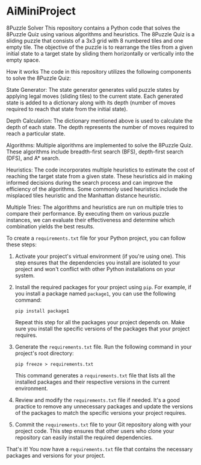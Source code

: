 # AiMiniProject
8Puzzle Solver
This repository contains a Python code that solves the 8Puzzle Quiz using various algorithms and heuristics. The 8Puzzle Quiz is a sliding puzzle that consists of a 3x3 grid with 8 numbered tiles and one empty tile. The objective of the puzzle is to rearrange the tiles from a given initial state to a target state by sliding them horizontally or vertically into the empty space.

How it works
The code in this repository utilizes the following components to solve the 8Puzzle Quiz:

State Generator: The state generator generates valid puzzle states by applying legal moves (sliding tiles) to the current state. Each generated state is added to a dictionary along with its depth (number of moves required to reach that state from the initial state).

Depth Calculation: The dictionary mentioned above is used to calculate the depth of each state. The depth represents the number of moves required to reach a particular state.

Algorithms: Multiple algorithms are implemented to solve the 8Puzzle Quiz. These algorithms include breadth-first search (BFS), depth-first search (DFS), and A* search.

Heuristics: The code incorporates multiple heuristics to estimate the cost of reaching the target state from a given state. These heuristics aid in making informed decisions during the search process and can improve the efficiency of the algorithms. Some commonly used heuristics include the misplaced tiles heuristic and the Manhattan distance heuristic.

Multiple Tries: The algorithms and heuristics are run on multiple tries to compare their performance. By executing them on various puzzle instances, we can evaluate their effectiveness and determine which combination yields the best results.


To create a `requirements.txt` file for your Python project, you can follow these steps:

1. Activate your project's virtual environment (if you're using one). This step ensures that the dependencies you install are isolated to your project and won't conflict with other Python installations on your system.

2. Install the required packages for your project using `pip`. For example, if you install a package named `package1`, you can use the following command:

   ```
   pip install package1
   ```

   Repeat this step for all the packages your project depends on. Make sure you install the specific versions of the packages that your project requires.

3. Generate the `requirements.txt` file. Run the following command in your project's root directory:

   ```
   pip freeze > requirements.txt
   ```

   This command generates a `requirements.txt` file that lists all the installed packages and their respective versions in the current environment.

4. Review and modify the `requirements.txt` file if needed. It's a good practice to remove any unnecessary packages and update the versions of the packages to match the specific versions your project requires.

5. Commit the `requirements.txt` file to your Git repository along with your project code. This step ensures that other users who clone your repository can easily install the required dependencies.

That's it! You now have a `requirements.txt` file that contains the necessary packages and versions for your project.
